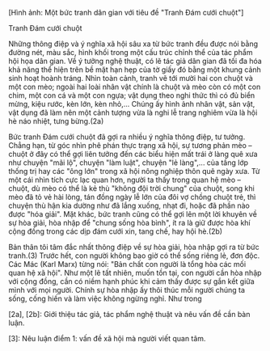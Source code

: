 [Hình ảnh: Một bức tranh dân gian với tiêu đề "Tranh Đám cưới chuột"]

Tranh Đám cưới chuột

Những thông điệp và ý nghĩa xã hội sâu xa từ bức tranh đều được nói bằng đường nét, màu sắc, hình khối trong một cấu trúc chỉnh thể của tác phẩm hội họa dân gian. Về ý tưởng nghệ thuật, có lẽ tác giả dân gian đã tối đa hóa khả năng thể hiện trên bề mặt hạn hẹp của tờ giấy đó bằng một khung cảnh sinh hoạt hoành tráng. Nhìn toàn cảnh, tranh vẽ tới mười hai con chuột và một con mèo; ngoài hai loài nhân vật chính là chuột và mèo còn có một con chim, một con cá và một con ngựa; vật dụng theo nghi thức thì có đủ biển mừng, kiệu rước, kèn lớn, kèn nhỏ,... Chúng ấy hình ảnh nhân vật, sản vật, vật dụng đã làm nên một cảnh tượng vừa là nghi lễ trang nghiêm vừa là hội hè náo nhiệt, tưng bừng.(2a)

Bức tranh Đám cưới chuột đã gợi ra nhiều ý nghĩa thông điệp, tư tưởng. Chẳng hạn, từ góc nhìn phê phán thực trạng xã hội, sự tương phản mèo – chuột ở đây có thể gợi liên tưởng đến các biểu hiện mất trái ở làng quê xưa như chuyện "mãi lộ", chuyện "làm luật", chuyện "lẻ làng",...  của tầng lớp thống trị hay các "ông lớn" trong xã hội nông nghiệp thôn quê ngày xưa. Từ một cái nhìn tích cực lạc quan hơn, người ta thấy trong quan hệ mèo – chuột, dù mèo có thể là kẻ thù "không đội trời chung" của chuột, song khi mèo đã tỏ vẻ hài lòng, tán đồng ngày lễ lớn của đôi vợ chồng chuột trẻ, thì chuyện thù hận kia dường như đã lắng xuống, nhạt đi, hoặc đã phần nào được "hóa giải". Mặt khác, bức tranh cũng có thể gợi lên một lời khuyên về sự hòa giải, hòa nhập để "chung sống hòa bình", ít ra là giữ được hòa khí cộng đồng trong các dịp đám cưới xin, tang chế, hay hội hè.(2b)

Bản thân tôi tâm đắc nhất thông điệp về sự hòa giải, hòa nhập gợi ra từ bức tranh.(3) Trước hết, con người không bao giờ có thể sống riêng lẻ, đơn độc. Các Mác (Karl Marx) từng nói: "Bản chất con người là tổng hòa các mối quan hệ xã hội". Như một lẽ tất nhiên, muốn tồn tại, con người cần hòa nhập với cộng đồng, cần có niềm hạnh phúc khi cảm thấy được sự gắn kết giữa mình với mọi người. Chính sự hòa nhập ấy thôi thúc mỗi người chúng ta sống, cống hiến và làm việc không ngừng nghỉ. Như trong

[2a], [2b]: Giới thiệu tác giả, tác phẩm nghệ thuật và nêu vấn đề cần bàn luận.

[3]: Nêu luận điểm 1: vấn đề xã hội mà người viết quan tâm.